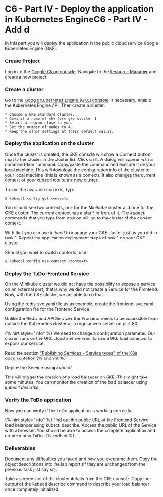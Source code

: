 # C6 - Part IV - Deploy the application in Kubernetes EngineC6 - Part IV - Add d

In this part you will deploy the application in the public cloud service Google Kubernetes Engine (GKE).

### Create Project

Log in to the [Google Cloud console](http://console.cloud.google.com/). Navigate to the [Resource Manager](https://console.cloud.google.com/cloud-resource-manager) and create a new project.

### Create a cluster

Go to the [Google Kubernetes Engine (GKE) console](https://console.cloud.google.com/kubernetes/). If necessary, enable the Kubernetes Engine API. Then create a cluster.

```
* Choose a GKE Standard cluster.
* Give it a name of the form gke-cluster-1
* Select a region close to you.
* Set the number of nodes to 4.
* Keep the other settings at their default values.
```

### Deploy the application on the cluster

Once the cluster is created, the GKE console will show a Connect button next to the cluster in the cluster list. Click on it. A dialog will appear with a command-line command. Copy/paste the command and execute it on your local machine. This will download the configuration info of the cluster to your local machine (this is known as a context). It also changes the current context of your _kubectl_ tool to the new cluster.

To see the available contexts, type

```
$ kubectl config get-contexts
```

You should see two contexts, one for the _Minikube_ cluster and one for the GKE cluster. The current context has a star \* in front of it. The _kubectl_ commands that you type from now on will go to the cluster of the current context.

With that you can use _kubectl_ to manage your GKE cluster just as you did in task 1. Repeat the application deployment steps of task 1 on your GKE cluster.

Should you want to switch contexts, use

```
$ kubectl config use-context <context>
```

### Deploy the ToDo-Frontend Service

On the Minikube cluster we did not have the possibility to expose a service on an external port, that is why we did not create a Service for the Frontend. Now, with the GKE cluster, we are able to do that.

Using the redis-svc.yaml file as an example, create the frontend-svc.yaml configuration file for the Frontend Service.

Unlike the Redis and API Services the Frontend needs to be accessible from outside the Kubernetes cluster as a regular web server on port 80.

{% hint style="info" %}
We need to change a configuration parameter. Our cluster runs on the GKE cloud and we want to use a GKE load balancer to expose our service.&#x20;



Read the section ["Publishing Services - Service types" of the K8s documentation](https://kubernetes.io/docs/concepts/services-networking/service/#publishing-services---service-types)&#x20;
{% endhint %}

Deploy the Service using _kubectl_.

This will trigger the creation of a load balancer on GKE. This might take some minutes. You can monitor the creation of the load balancer using _kubectl describe_.

### Verify the ToDo application

Now you can verify if the ToDo application is working correctly.

{% hint style="info" %}
Find out the public URL of the Frontend Service load balancer using kubectl describe. Access the public URL of the Service with a browser. You should be able to access the complete application and create a new ToDo.
{% endhint %}

### Deliverables

Document any difficulties you faced and how you overcame them. Copy the object descriptions into the lab report (if they are unchanged from the previous task just say so).

Take a screenshot of the cluster details from the GKE console. Copy the output of the kubectl describe command to describe your load balancer once completely initialized.
